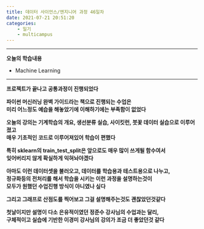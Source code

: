 ```yaml
---
title: 데이터 사이언스/엔지니어 과정 46일차
date: 2021-07-21 20:51:20
categories:
    - 일기
    - multicampus
---
```

___
**오늘의 학습내용**

- Machine Learning
___
**프로젝트가 끝나고 공통과정이 진행되었다**  

**파이썬 머신러닝 완벽 가이드라는 책으로 진행되는 수업은  
미리 어느정도 예습을 해놓았기에 이해하기에는 부족함이 없었다**  

**오늘의 강의는 기계학습의 개요, 생선분류 실습, 사이킷런, 붓꽃 데이터 실습으로 이루어졌고  
매우 기초적인 코드로 이루어져있어 학습이 편했다**  

**특히 sklearn의 train_test_split은 앞으로도 매우 많이 쓰게될 함수여서  
잊어버리지 않게 확실하게 익혀놔야겠다**

**아마도 이런 데이터셋을 불러오고, 데이터를 학습용과 테스트용으로 나누고,  
정규화등의 전처리를 해서 학습을 시키는 이런 과정을 설명하는것이  
모두가 원했던 수업진행 방식이 아니였나 싶다**  

**그리고 그래프로 산점도를 찍어보고 그걸 설명해주는것도 괜찮았던것같다**

**첫날이지만 설명이 다소 은유적이였던 정준수 강사님의 수업과는 달리,  
구체적이고 실습에 기반한 이경미 강사님의 강의가 조금 더 좋았던것 같다**  

